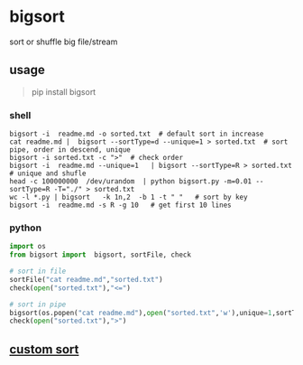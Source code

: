 # bigsort
sort or shuffle big file/stream

## usage
> pip install bigsort 

### shell

```shell
bigsort -i  readme.md -o sorted.txt  # default sort in increase 
cat readme.md |  bigsort --sortType=d --unique=1 > sorted.txt  # sort pipe, order in descend, unique
bigsort -i sorted.txt -c ">"  # check order
bigsort -i  readme.md --unique=1   | bigsort --sortType=R > sorted.txt   # unique and shufle 
head -c 100000000  /dev/urandom  | python bigsort.py -m=0.01 --sortType=R -T="./" > sorted.txt
wc -l *.py | bigsort   -k 1n,2  -b 1 -t " "   # sort by key
bigsort -i  readme.md -s R -g 10   # get first 10 lines
```

### python

```python
import os
from bigsort import  bigsort, sortFile, check

# sort in file
sortFile("cat readme.md","sorted.txt")
check(open("sorted.txt"),"<=")

# sort in pipe
bigsort(os.popen("cat readme.md"),open("sorted.txt",'w'),unique=1,sortType="d")
check(open("sorted.txt"),">")
```

## [custom sort](demo.py)
